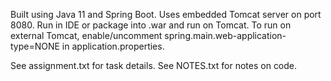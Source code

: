 Built using Java 11 and Spring Boot. Uses embedded Tomcat server on port 8080. Run in IDE or package into .war and run on Tomcat. To run on external Tomcat, enable/uncomment spring.main.web-application-type=NONE in application.properties.

See assignment.txt for task details. See NOTES.txt for notes on code.